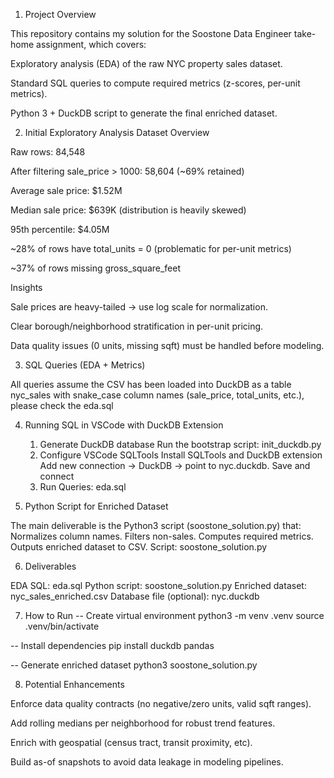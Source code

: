 1. Project Overview

This repository contains my solution for the Soostone Data Engineer take-home assignment, which covers:

Exploratory analysis (EDA) of the raw NYC property sales dataset.

Standard SQL queries to compute required metrics (z-scores, per-unit metrics).

Python 3 + DuckDB script to generate the final enriched dataset.

2. Initial Exploratory Analysis
Dataset Overview

Raw rows: 84,548

After filtering sale_price > 1000: 58,604 (~69% retained)

Average sale price: $1.52M

Median sale price: $639K (distribution is heavily skewed)

95th percentile: $4.05M

~28% of rows have total_units = 0 (problematic for per-unit metrics)

~37% of rows missing gross_square_feet

Insights

Sale prices are heavy-tailed → use log scale for normalization.

Clear borough/neighborhood stratification in per-unit pricing.

Data quality issues (0 units, missing sqft) must be handled before modeling.

3. SQL Queries (EDA + Metrics)

All queries assume the CSV has been loaded into DuckDB as a table nyc_sales with snake_case column names (sale_price, total_units, etc.), please check the eda.sql

4. Running SQL in VSCode with DuckDB Extension

    1. Generate DuckDB database
    Run the bootstrap script: init_duckdb.py
    2. Configure VSCode SQLTools
    Install SQLTools and DuckDB extension
    Add new connection → DuckDB → point to nyc.duckdb.
    Save and connect
    3. Run Queries: eda.sql

5. Python Script for Enriched Dataset

The main deliverable is the Python3 script (soostone_solution.py) that:
Normalizes column names.
Filters non-sales.
Computes required metrics.
Outputs enriched dataset to CSV.
Script: soostone_solution.py

6. Deliverables

EDA SQL: eda.sql
Python script: soostone_solution.py
Enriched dataset: nyc_sales_enriched.csv
Database file (optional): nyc.duckdb

7. How to Run
-- Create virtual environment
python3 -m venv .venv
source .venv/bin/activate

-- Install dependencies
pip install duckdb pandas

-- Generate enriched dataset
python3 soostone_solution.py

8. Potential Enhancements

Enforce data quality contracts (no negative/zero units, valid sqft ranges).

Add rolling medians per neighborhood for robust trend features.

Enrich with geospatial (census tract, transit proximity, etc).

Build as-of snapshots to avoid data leakage in modeling pipelines.
